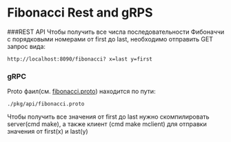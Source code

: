 # Fibonacci Rest and gRPS






###REST API
Чтобы получить все числа последовательности Фибоначчи с порядковыми номерами от first до last, необходимо отправить GET запрос вида:
```azure
http://localhost:8090/fibonacci? x=last y=first
```

### gRPC
Proto фаил(см. [fibonacci.proto](pkg/api/fibonacci.proto)) находится по пути:
```
./pkg/api/fibonacci.proto
```

Чтобы получить все значения от first до last нужно скомпилировать server(cmd make), а также клиент (cmd make mclient) для отправки значения от first(x) и last(y) 

